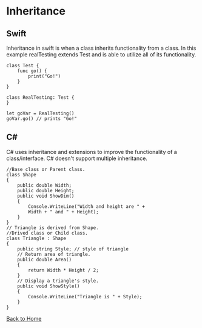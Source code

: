 # Inheritance
## Swift
Inheritance in swift is when a class inherits functionality from a class. In this example realTesting extends Test and is able to utilize all of its functionality.

    class Test {
        func go() {
            print("Go!")
        }
    }

    class RealTesting: Test {
    }

    let goVar = RealTesting()
    goVar.go() // prints "Go!"



## C#

C# uses inheritance and extensions to improve the functionality of a class/interface. C# doesn't support multiple inheritance. 

    //Base class or Parent class.  
    class Shape  
    {  
        public double Width;  
        public double Height;  
        public void ShowDim()  
        {  
            Console.WriteLine("Width and height are " +  
            Width + " and " + Height);  
        }  
    }  
    // Triangle is derived from Shape.  
    //Drived class or Child class.  
    class Triangle : Shape  
    {  
        public string Style; // style of triangle  
        // Return area of triangle.  
        public double Area()  
        {  
            return Width * Height / 2;  
        }  
        // Display a triangle's style.  
        public void ShowStyle()  
        {  
            Console.WriteLine("Triangle is " + Style);  
        }  
    }  
    
  [Back to Home](https://github.com/tljwvf/OOLanguageComparison/blob/master/README.md)  
    
